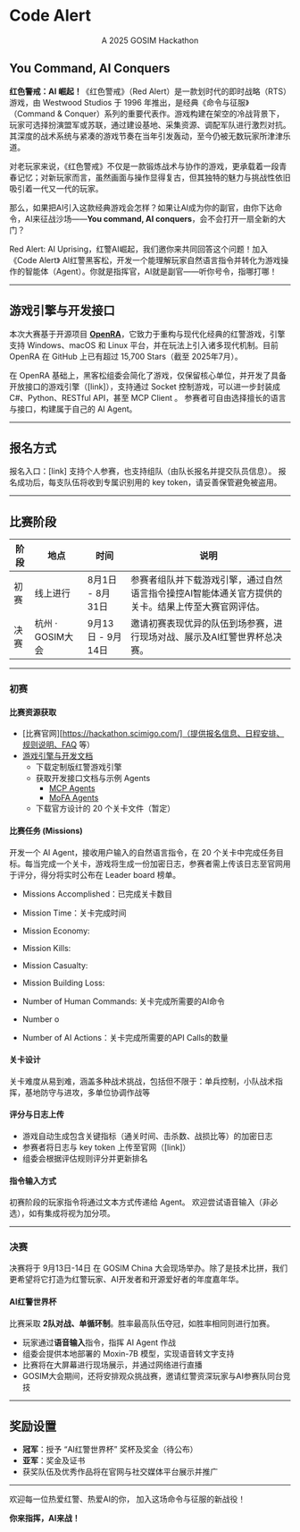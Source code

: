 # Code Alert

<center>A 2025 GOSIM Hackathon</center>

## You Command, AI Conquers

**红色警戒：AI 崛起！**《红色警戒》（Red Alert）是一款划时代的即时战略（RTS）游戏，由 Westwood Studios 于 1996 年推出，是经典《命令与征服》（Command & Conquer）系列的重要代表作。游戏构建在架空的冷战背景下，玩家可选择扮演盟军或苏联，通过建设基地、采集资源、调配军队进行激烈对抗。其深度的战术系统与紧凑的游戏节奏在当年引发轰动，至今仍被无数玩家所津津乐道。

对老玩家来说，《红色警戒》不仅是一款锻炼战术与协作的游戏，更承载着一段青春记忆；对新玩家而言，虽然画面与操作显得复古，但其独特的魅力与挑战性依旧吸引着一代又一代的玩家。

那么，如果把AI引入这款经典游戏会怎样？如果让AI成为你的副官，由你下达命令，AI来征战沙场——**You command, AI conquers**，会不会打开一扇全新的大门？

Red Alert: AI Uprising，红警AI崛起，我们邀你来共同回答这个问题！加入《Code Alert》 AI红警黑客松，开发一个能理解玩家自然语言指令并转化为游戏操作的智能体（Agent）。你就是指挥官，AI就是副官——听你号令，指哪打哪！

------

## 游戏引擎与开发接口

本次大赛基于开源项目 **[OpenRA](link)**，它致力于重构与现代化经典的红警游戏，引擎支持 Windows、macOS 和 Linux 平台，并在玩法上引入诸多现代机制。目前 OpenRA 在 GitHub 上已有超过 15,700 Stars（截至 2025年7月）。

在 OpenRA 基础上，黑客松组委会简化了游戏，仅保留核心单位，并开发了具备开放接口的游戏引擎（[link]），支持通过 Socket 控制游戏，可以进一步封装成C#、Python、RESTful API，甚至 MCP Client 。
参赛者可自由选择擅长的语言与接口，构建属于自己的 AI Agent。

------

## 报名方式

报名入口：[link]
支持个人参赛，也支持组队（由队长报名并提交队员信息）。
报名成功后，每支队伍将收到专属识别用的 key token，请妥善保管避免被盗用。

------

## 比赛阶段

| 阶段 | 地点             | 时间              | 说明                                                         |
| ---- | ---------------- | ----------------- | ------------------------------------------------------------ |
| 初赛 | 线上进行         | 8月1日 - 8月31日  | 参赛者组队并下载游戏引擎，通过自然语言指令操控AI智能体通关官方提供的关卡。结果上传至大赛官网评估。 |
| 决赛 | 杭州 · GOSIM大会 | 9月13日 - 9月14日 | 邀请初赛表现优异的队伍到场参赛，进行现场对战、展示及AI红警世界杯总决赛。 |



------

### 初赛

#### 比赛资源获取

- [比赛官网][https://hackathon.scimigo.com/]（提供报名信息、日程安排、规则说明、FAQ 等）
- [游戏引擎与开发文档](https://github.com/OpenCodeAlert/Hackathon2025)
  - 下载定制版红警游戏引擎
  - 获取开发接口文档与示例 Agents
    - [MCP Agents](https://github.com/OpenCodeAlert/Hackathon2025/tree/main/examples/mcp)
    - [MoFA Agents](https://github.com/OpenCodeAlert/Hackathon2025/tree/main/examples/mofa)
  - 下载官方设计的 20 个关卡文件（暂定）

#### 比赛任务 (Missions)

开发一个 AI Agent，接收用户输入的自然语言指令，在 20 个关卡中完成任务目标。每当完成一个关卡，游戏将生成一份加密日志，参赛者需上传该日志至官网用于评分，得分将实时公布在 Leader board 榜单。

- Missions Accomplished：已完成关卡数目

- Mission Time：关卡完成时间

- Mission Economy:

- Mission Kills:

- Mission Casualty:

- Mission Building Loss:

   

- Number of Human Commands: 关卡完成所需要的AI命令

- Number o

- Number of AI Actions：关卡完成所需要的API Calls的数量  

#### 关卡设计

关卡难度从易到难，涵盖多种战术挑战，包括但不限于：单兵控制，小队战术指挥，基地防守与进攻，多单位协调作战等

#### 评分与日志上传

- 游戏自动生成包含关键指标（通关时间、击杀数、战损比等）的加密日志
- 参赛者将日志与 key token 上传至官网（[link]）
- 组委会根据评估规则评分并更新排名

#### 指令输入方式

初赛阶段的玩家指令将通过文本方式传递给 Agent。
欢迎尝试语音输入（非必选），如有集成将视为加分项。

------

### 决赛

决赛将于 9月13日-14日 在 GOSIM China 大会现场举办。除了是技术比拼，我们更希望将它打造为红警玩家、AI开发者和开源爱好者的年度嘉年华。

#### AI红警世界杯

比赛采取 **2队对战、单循环制**。胜率最高队伍夺冠，如胜率相同则进行加赛。

- 玩家通过**语音输入**指令，指挥 AI Agent 作战
- 组委会提供本地部署的 Moxin-7B 模型，实现语音转文字支持
- 比赛将在大屏幕进行现场展示，并通过网络进行直播
- GOSIM大会期间，还将安排观众挑战赛，邀请红警资深玩家与AI参赛队同台竞技

------

## 奖励设置

- **冠军**：授予 “AI红警世界杯” 奖杯及奖金（待公布）
- **亚军**：奖金及证书
- 获奖队伍及优秀作品将在官网与社交媒体平台展示并推广

------

欢迎每一位热爱红警、热爱AI的你，
加入这场命令与征服的新战役！

**你来指挥，AI来战！**
